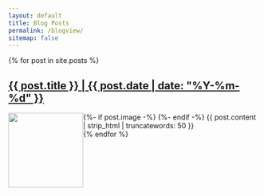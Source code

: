 ```yaml
---
layout: default
title: Blog Posts
permalink: /blogview/
sitemap: false
---
```


 {% for post in site.posts %}
  <article>
    <h2><a class="hover-underline-animation" href="{{ post.url }}">{{ post.title }} | {{ post.date | date: "%Y-%m-%d" }}</a></h2>
    {%- if post.image -%}
      <img src="{{ site.url }}/assets/images/featured-image/{{ post.image }}" style="width:150px;float:left">
    {%- endif -%}
    {{ post.content | strip_html | truncatewords: 50 }}
  </article>
{% endfor %}
